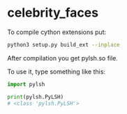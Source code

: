 # celebrity_faces

To compile cython extensions put:

```bash
python3 setup.py build_ext --inplace
```
After compilation you get pylsh.so file.

To use it, type something like this:
```python
import pylsh

print(pylsh.PyLSH)
# <class 'pylsh.PyLSH'>
```

